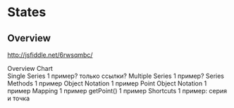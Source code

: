 # States

## Overview

<a href="http://jsfiddle.net/6rwsqmbc/" target="_blank">http://jsfiddle.net/6rwsqmbc/</a>


Overview
Chart					
	Single Series		1 пример? только ссылки?
	Multiple Series		1 пример?
Series
	Methods				1 пример
	Object Notation		1 пример
Point
	Object Notation		1 пример
	Mapping				1 пример
	getPoint()			1 пример
Shortcuts				1 пример: серия и точка
